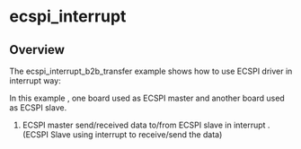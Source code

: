 # ecspi_interrupt

## Overview
The ecspi_interrupt_b2b_transfer example shows how to use ECSPI driver in interrupt way:

In this example , one board used as ECSPI master and another board used as ECSPI slave.

1. ECSPI master send/received data to/from ECSPI slave in interrupt . (ECSPI Slave using interrupt to receive/send the data)
